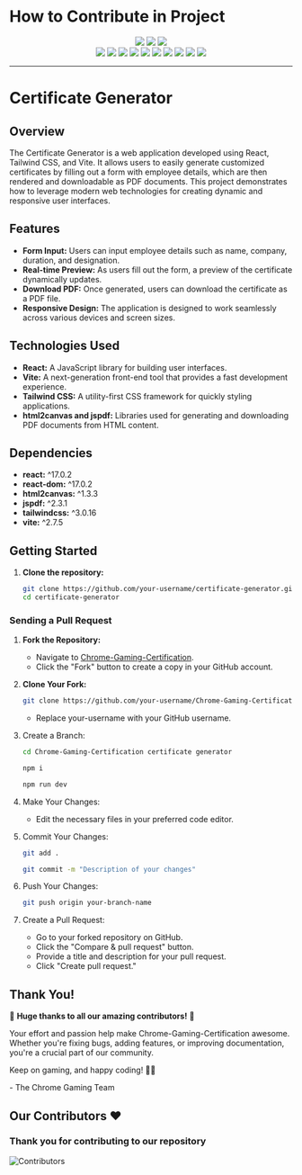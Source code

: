 # How to Contribute in Project
<div align="center">
<img src="https://forthebadge.com/images/badges/built-with-love.svg" />
<img src="https://forthebadge.com/images/badges/uses-brains.svg" />
<img src="https://forthebadge.com/images/badges/powered-by-responsibility.svg" />
  <br>
<img src="https://img.shields.io/github/repo-size/GameSphere-MultiPlayer/Chrome-Gaming-Certification?style=for-the-badge" />
   <img src="https://img.shields.io/github/issues-pr/GameSphere-MultiPlayer/Chrome-Gaming-Certification?style=for-the-badge" />

  <img src="https://img.shields.io/github/issues/GameSphere-MultiPlayer/Chrome-Gaming-Certification?style=for-the-badge" />
  <img src="https://img.shields.io/github/issues-closed-raw/GameSphere-MultiPlayer/Chrome-Gaming-Certification?style=for-the-badge" />
   <img src="https://img.shields.io/github/issues-pr-closed-raw/GameSphere-MultiPlayer/Chrome-Gaming-Certification?style=for-the-badge" />
  <img src="https://img.shields.io/github/license/GameSphere-MultiPlayer/Chrome-Gaming-Certification?style=for-the-badge" />
  <img src="https://img.shields.io/github/forks/GameSphere-MultiPlayer/Chrome-Gaming-Certification?style=for-the-badge" />
  <img src="https://img.shields.io/github/stars/GameSphere-MultiPlayer/Chrome-Gaming-Certification?style=for-the-badge" />
  <img src="https://img.shields.io/github/contributors/GameSphere-MultiPlayer/Chrome-Gaming-Certification?style=for-the-badge" />
  <img src="https://img.shields.io/github/last-commit/GameSphere-MultiPlayer/Chrome-Gaming-Certification?style=for-the-badge" />
  </div>

---

# Certificate Generator

## Overview

The Certificate Generator is a web application developed using React, Tailwind CSS, and Vite. It allows users to easily generate customized certificates by filling out a form with employee details, which are then rendered and downloadable as PDF documents. This project demonstrates how to leverage modern web technologies for creating dynamic and responsive user interfaces.

## Features

- **Form Input:** Users can input employee details such as name, company, duration, and designation.
- **Real-time Preview:** As users fill out the form, a preview of the certificate dynamically updates.
- **Download PDF:** Once generated, users can download the certificate as a PDF file.
- **Responsive Design:** The application is designed to work seamlessly across various devices and screen sizes.

## Technologies Used

- **React:** A JavaScript library for building user interfaces.
- **Vite:** A next-generation front-end tool that provides a fast development experience.
- **Tailwind CSS:** A utility-first CSS framework for quickly styling applications.
- **html2canvas and jspdf:** Libraries used for generating and downloading PDF documents from HTML content.

## Dependencies

- **react:** ^17.0.2
- **react-dom:** ^17.0.2
- **html2canvas:** ^1.3.3
- **jspdf:** ^2.3.1
- **tailwindcss:** ^3.0.16
- **vite:** ^2.7.5

## Getting Started

1. **Clone the repository:**
   ```bash
   git clone https://github.com/your-username/certificate-generator.git
   cd certificate-generator

### Sending a Pull Request

1. **Fork the Repository:**
   - Navigate to [Chrome-Gaming-Certification](https://github.com/ChromeGaming/Chrome-Gaming-Certification).
   - Click the "Fork" button to create a copy in your GitHub account.

2. **Clone Your Fork:**
   ```bash
   git clone https://github.com/your-username/Chrome-Gaming-Certification.git
    ```
    - Replace your-username with your GitHub username.

3. Create a Branch:
    ```bash
   cd Chrome-Gaming-Certification certificate generator
    ```
    ```bash
    npm i
    ```
    ```bash
    npm run dev
    ```


4. Make Your Changes:
   - Edit the necessary files in your preferred code editor.
  
6. Commit Your Changes:
    ```bash
   git add .
    ```
     ```bash
   git commit -m "Description of your changes"
    ```
7. Push Your Changes:
   ```bash
   git push origin your-branch-name
    ```
8. Create a Pull Request:
      - Go to your forked repository on GitHub.
      - Click the "Compare & pull request" button.
      - Provide a title and description for your pull request.
      - Click "Create pull request."


## Thank You!

🎉 **Huge thanks to all our amazing contributors!** 🎉

Your effort and passion help make Chrome-Gaming-Certification awesome. Whether you're fixing bugs, adding features, or improving documentation, you're a crucial part of our community. 

Keep on gaming, and happy coding! 🚀👾

\- The Chrome Gaming Team
 
<h2 >Our Contributors ❤️</h2>
<div >
 <h3>Thank you for contributing to our repository</h3>

![Contributors](https://contrib.rocks/image?repo=ChromeGaming/Chrome-Gaming-Certification)

</div>


   
